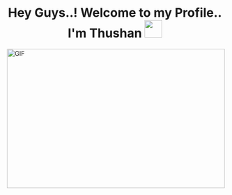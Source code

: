 <h1 align="center" color=#00ffff >Hey Guys..! Welcome to my Profile.. I'm Thushan <img src="https://www.animatedimages.org/data/media/1645/animated-waving-image-0010.gif" width="40px" /> </h1>

<img align="right" alt="GIF" src="https://i.gifer.com/5eKX.gif" width="500" height="320" />

<!--
**Thushan-Wijenayake/Thushan-Wijenayake** is a ✨ _special_ ✨ repository because its `README.md` (this file) appears on your GitHub profile.

Here are some ideas to get you started:

- 🔭 I’m currently working on ...
- 🌱 I’m currently learning ...
- 👯 I’m looking to collaborate on ...
- 🤔 I’m looking for help with ...
- 💬 Ask me about ...
- 📫 How to reach me: ...
- 😄 Pronouns: ...
- ⚡ Fun fact: ...
-->
